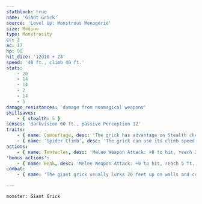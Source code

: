 ```yaml
---
statblock: true
name: 'Giant Grick'
source: 'Level Up: Monstrous Menagerie'
size: Medium
type: Monstrosity
cr: 2
ac: 17
hp: 90
hit_dice: '12d10 + 24'
speed: '40 ft., climb 40 ft.'
stats:
    - 20
    - 14
    - 14
    - 2
    - 14
    - 5
damage_resistances: 'damage from nonmagical weapons'
skillsaves:
    - { stealth: 5 }
senses: 'darkvision 60 ft., passive Perception 12'
traits:
    - { name: Camouflage, desc: 'The grick has advantage on Stealth checks made to hide in rocky terrain.' }
    - { name: 'Spider Climb', desc: 'The grick can use its climb speed even on difficult surfaces and upside down on ceilings.' }
actions:
    - { name: Tentacles, desc: 'Melee Weapon Attack: +8 to hit, reach 20 ft., one or two targets. Hit: 23 (4d8 + 5) bludgeoning damage, and if the target is a creature it makes a DC 16 Strength saving throw. On a failure, the creature is pulled to within 5 feet of the grick and grappled (escape DC 16). Until the grapple ends, the creature is restrained. The grick can grapple up to two Medium or smaller creatures or one Large creature.' }
'bonus actions':
    - { name: Beak, desc: 'Melee Weapon Attack: +8 to hit, reach 5 ft., one creature grappled by the grick. Hit: 14 (2d8 + 5) piercing damage.' }
combat:
    - { name: 'The giant grick usually lurks 20 feet up on walls and ceilings', desc: "If it can, it waits for two creatures to be within 20 feet of it before it springs its ambush. It reels its victims in, often pulling them up into the air, and gnaws them with its beak. If it's reduced to 20 hit points or fewer, it releases its victims and tries to escape." }

---
```

```statblock
monster: Giant Grick
```
